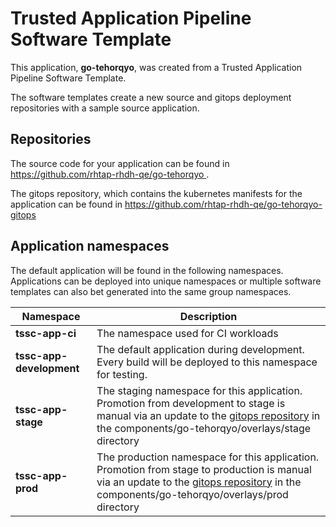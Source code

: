 # Trusted Application Pipeline Software Template

This application, **go-tehorqyo**, was created from a Trusted Application Pipeline Software Template.

The software templates create a new source and gitops deployment repositories with a sample source application. 

## Repositories

The source code for your application can be found in [https://github.com/rhtap-rhdh-qe/go-tehorqyo ](https://github.com/rhtap-rhdh-qe/go-tehorqyo ).
 
The gitops repository, which contains the kubernetes manifests for the application can be found in 
[https://github.com/rhtap-rhdh-qe/go-tehorqyo-gitops ](https://github.com/rhtap-rhdh-qe/go-tehorqyo-gitops ) 

## Application namespaces 

The default application will be found in the following namespaces. Applications can be deployed into unique namespaces or multiple software templates can also bet generated into the same group namespaces.  

|  Namespace   |  Description   |  
| -------- | -------- |
| **tssc-app-ci** | The namespace used for CI workloads |
| **tssc-app-development** | The default application during development. Every build will be deployed to this namespace for testing. |
| **tssc-app-stage** | The staging namespace for this application. Promotion from development to stage is manual via an update to the [gitops repository](https://github.com/rhtap-rhdh-qe/go-tehorqyo-gitops ) in the components/go-tehorqyo/overlays/stage directory |
| **tssc-app-prod** | The production namespace for this application. Promotion from stage to production is manual via an update to the [gitops repository](https://github.com/rhtap-rhdh-qe/go-tehorqyo-gitops ) in the components/go-tehorqyo/overlays/prod directory |